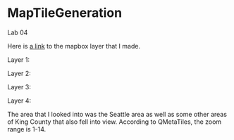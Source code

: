# MapTileGeneration
Lab 04

Here is [a link](https://api.mapbox.com/styles/v1/harmanhans/cl3kuvahz000b15ovnvp06116.html?title=view&access_token=pk.eyJ1IjoiaGFybWFuaGFucyIsImEiOiJjbDNrcnJrNXQwMHl6M2twamx2bWsyMmpzIn0.VvcrU-HyvbO9qodlz3_lnA&zoomwheel=true&fresh=true#11.96/47.62117/-122.28942) to the mapbox layer that I made.

Layer 1:
![]()

Layer 2:
![]()

Layer 3:
![]()

Layer 4:
![]()

The area that I looked into was the Seattle area as well as some other areas of King County that also fell into view.
According to QMetaTiles, the zoom range is 1-14. 
